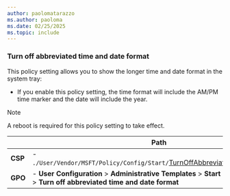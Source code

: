 ```yaml
---
author: paolomatarazzo
ms.author: paoloma
ms.date: 02/25/2025
ms.topic: include
---
```


### Turn off abbreviated time and date format

This policy setting allows you to show the longer time and date format in the system tray:

- If you enable this policy setting, the time format will include the AM/PM time marker and the date will include the year.

> [!NOTE]
> A reboot is required for this policy setting to take effect.

|  | Path |
|--|--|
| **CSP** |- `./User/Vendor/MSFT/Policy/Config/Start/`[TurnOffAbbreviatedDateTimeFormat](/windows/client-management/mdm/policy-csp-start#TurnOffAbbreviatedDateTimeFormat) |
| **GPO** |- **User Configuration** > **Administrative Templates** > **Start Menu and Taskbar** > **Turn off abbreviated time and date format**|
